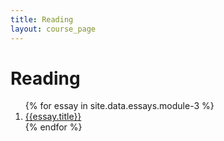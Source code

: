 ```yaml
---
title: Reading
layout: course_page
---
```

# Reading

<ol>
{% for essay in site.data.essays.module-3 %}
	<li>
		<a href="{{ site.baseurl }}/essays/{{ essay.url }}" target="_blank"> 
			{{essay.title}} 
		</a>
	</li>
{% endfor %}
</ol>
